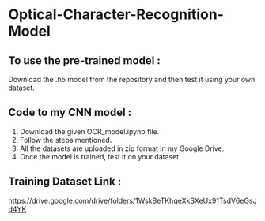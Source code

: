 # Optical-Character-Recognition-Model

## To use the pre-trained model :

Download the .h5 model from the repository and then test it using your own dataset.

## Code to my CNN model :

1. Download the given OCR_model.ipynb file.
2. Follow the steps mentioned.
3. All the datasets are uploaded in zip format in my Google Drive.
4. Once the model is trained, test it on your dataset.

## Training Dataset Link :
https://drive.google.com/drive/folders/1WskBeTKhqeXkSXeUx91TsdV6eGsJd4YK
